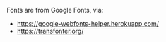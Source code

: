 Fonts are from Google Fonts, via:

- https://google-webfonts-helper.herokuapp.com/
- https://transfonter.org/